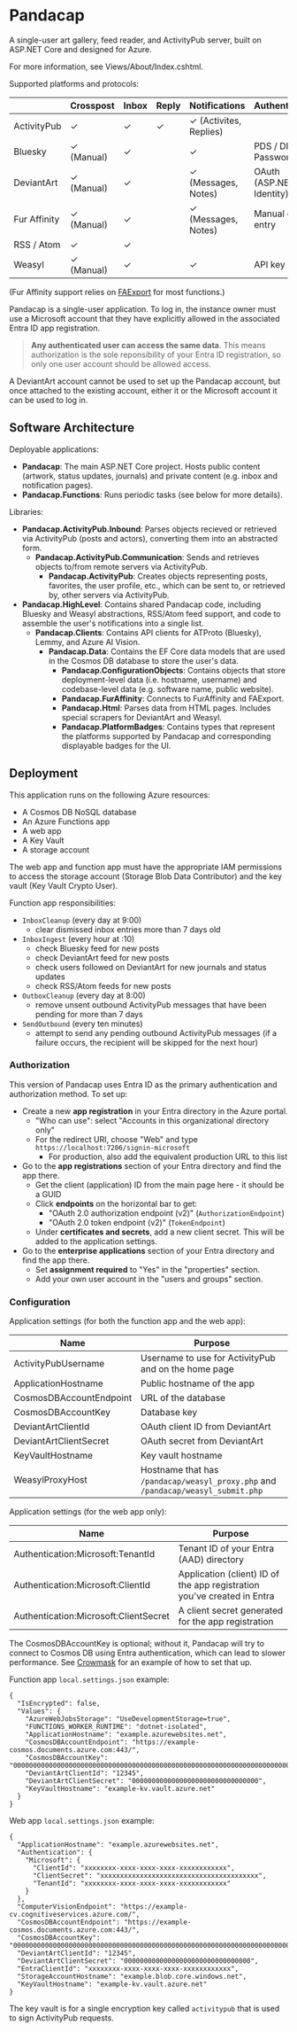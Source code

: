 # Pandacap

A single-user art gallery, feed reader, and ActivityPub server, built on ASP.NET Core and designed for Azure.

For more information, see Views/About/Index.cshtml.

Supported platforms and protocols:

|              | Crosspost  | Inbox | Reply | Notifications          | Authentication
| ------------ | ---------- | ----- | ----- | ---------------------- | ------------------------
| ActivityPub  | ✓          | ✓     | ✓     | ✓ (Activites, Replies) |
| Bluesky      | ✓ (Manual) | ✓     |       | ✓                      | PDS / DID / Password
| DeviantArt   | ✓ (Manual) | ✓     |       | ✓ (Messages, Notes)    | OAuth (ASP.NET Identity)
| Fur Affinity | ✓ (Manual) | ✓     |       | ✓ (Messages, Notes)    | Manual cookie entry
| RSS / Atom   | ✓          | ✓     |       |                        |
| Weasyl       | ✓ (Manual) | ✓     |       | ✓                      | API key

(Fur Affinity support relies on [FAExport](https://faexport.spangle.org.uk/) for most functions.)

Pandacap is a single-user application.
To log in, the instance owner must use a Microsoft account that they have explicitly allowed in the associated Entra ID app registration.

> **Any authenticated user can access the same data**.
> This means authorization is the sole reponsibility of your Entra ID registration, so only one user account should be allowed access.

A DeviantArt account cannot be used to set up the Pandacap account, but once attached to the existing account,
either it or the Microsoft account it can be used to log in.

## Software Architecture

Deployable applications:

* **Pandacap**: The main ASP.NET Core project. Hosts public content (artwork, status updates, journals) and private content (e.g. inbox and notification pages).
* **Pandacap.Functions**: Runs periodic tasks (see below for more details).

Libraries:

* **Pandacap.ActivityPub.Inbound**: Parses objects recieved or retrieved via ActivityPub (posts and actors), converting them into an abstracted form.
    * **Pandacap.ActivityPub.Communication**: Sends and retrieves objects to/from remote servers via ActivityPub.
        * **Pandacap.ActivityPub**: Creates objects representing posts, favorites, the user profile, etc., which can be sent to, or retrieved by, other servers via ActivityPub.
* **Pandacap.HighLevel**: Contains shared Pandacap code, including Bluesky and Weasyl abstractions, RSS/Atom feed support, and code to assemble the user's notifications into a single list.
    * **Pandacap.Clients**: Contains API clients for ATProto (Bluesky), Lemmy, and Azure AI Vision.
        * **Pandacap.Data**: Contains the EF Core data models that are used in the Cosmos DB database to store the user's data.
            * **Pandacap.ConfigurationObjects**: Contains objects that store deployment-level data (i.e. hostname, username) and codebase-level data (e.g. software name, public website).
            * **Pandacap.FurAffinity**: Connects to FurAffinity and FAExport.
            * **Pandacap.Html**: Parses data from HTML pages. Includes special scrapers for DeviantArt and Weasyl.
            * **Pandacap.PlatformBadges**: Contains types that represent the platforms supported by Pandacap and corresponding displayable badges for the UI.

## Deployment

This application runs on the following Azure resources:

* A Cosmos DB NoSQL database
* An Azure Functions app
* A web app
* A Key Vault
* A storage account

The web app and function app must have the appropriate IAM permissions to access the storage account (Storage Blob Data Contributor) and the key vault (Key Vault Crypto User).

Function app responsibilities:

* `InboxCleanup` (every day at 9:00)
    * clear dismissed inbox entries more than 7 days old
* `InboxIngest` (every hour at :10)
    * check Bluesky feed for new posts
    * check DeviantArt feed for new posts
    * check users followed on DeviantArt for new journals and status updates
    * check RSS/Atom feeds for new posts
* `OutboxCleanup` (every day at 8:00)
    * remove unsent outbound ActivityPub messages that have been pending for more than 7 days
* `SendOutbound` (every ten minutes)
    * attempt to send any pending outbound ActivityPub messages (if a failure occurs, the recipient will be skipped for the next hour)

### Authorization

This version of Pandacap uses Entra ID as the primary authentication and authorization method. To set up:

* Create a new **app registration** in your Entra directory in the Azure portal.
    * "Who can use": select "Accounts in this organizational directory only"
    * For the redirect URI, choose "Web" and type `https://localhost:7206/signin-microsoft`
        * For production, also add the equivalent production URL to this list
* Go to the **app registrations** section of your Entra directory and find the app there.
    * Get the client (application) ID from the main page here - it should be a GUID
    * Click **endpoints** on the horizontal bar to get:
        * "OAuth 2.0 authorization endpoint (v2)" (`AuthorizationEndpoint`)
        * "OAuth 2.0 token endpoint (v2)" (`TokenEndpoint`)
    * Under **certificates and secrets**, add a new client secret. This will be added to the application settings.
* Go to the **enterprise applications** section of your Entra directory and find the app there.
    * Set **assignment required** to "Yes" in the "properties" section.
    * Add your own user account in the "users and groups" section.

### Configuration

Application settings (for both the function app and the web app):

| Name                    | Purpose
| ----------------------- | -----------------------------------------------------
| ActivityPubUsername     | Username to use for ActivityPub and on the home page
| ApplicationHostname     | Public hostname of the app
| CosmosDBAccountEndpoint | URL of the database
| CosmosDBAccountKey      | Database key
| DeviantArtClientId      | OAuth client ID from DeviantArt
| DeviantArtClientSecret  | OAuth secret from DeviantArt
| KeyVaultHostname        | Key vault hostname
| WeasylProxyHost         | Hostname that has `/pandacap/weasyl_proxy.php` and `/pandacap/weasyl_submit.php`

Application settings (for the web app only):

| Name                                  | Purpose
| ------------------------------------- | -----------------------------------------------------------------------
| Authentication:Microsoft:TenantId     | Tenant ID of your Entra (AAD) directory
| Authentication:Microsoft:ClientId     | Application (client) ID of the app registration you've created in Entra
| Authentication:Microsoft:ClientSecret | A client secret generated for the app registration

The CosmosDBAccountKey is optional; without it, Pandacap will try to connect
to Cosmos DB using Entra authentication, which can lead to slower performance.
See [Crowmask](https://github.com/IsaacSchemm/Crowmask/) for an example of how
to set that up.

Function app `local.settings.json` example:

    {
      "IsEncrypted": false,
      "Values": {
        "AzureWebJobsStorage": "UseDevelopmentStorage=true",
        "FUNCTIONS_WORKER_RUNTIME": "dotnet-isolated",
        "ApplicationHostname": "example.azurewebsites.net",
        "CosmosDBAccountEndpoint": "https://example-cosmos.documents.azure.com:443/",
        "CosmosDBAccountKey": "00000000000000000000000000000000000000000000000000000000000000000000000000000000000000==",
        "DeviantArtClientId": "12345",
        "DeviantArtClientSecret": "00000000000000000000000000000000",
        "KeyVaultHostname": "example-kv.vault.azure.net"
      }
    }

Web app `local.settings.json` example:

    {
      "ApplicationHostname": "example.azurewebsites.net",
      "Authentication": {
        "Microsoft": {
          "ClientId": "xxxxxxxx-xxxx-xxxx-xxxx-xxxxxxxxxxxx",
          "ClientSecret": "xxxxxxxxxxxxxxxxxxxxxxxxxxxxxxxxxxxxxxxx",
          "TenantId": "xxxxxxxx-xxxx-xxxx-xxxx-xxxxxxxxxxxx"
        }
      },
      "ComputerVisionEndpoint": "https://example-cv.cognitiveservices.azure.com/",
      "CosmosDBAccountEndpoint": "https://example-cosmos.documents.azure.com:443/",
      "CosmosDBAccountKey": "00000000000000000000000000000000000000000000000000000000000000000000000000000000000000==",
      "DeviantArtClientId": "12345",
      "DeviantArtClientSecret": "00000000000000000000000000000000",
      "EntraClientId": "xxxxxxxx-xxxx-xxxx-xxxx-xxxxxxxxxxxx",
      "StorageAccountHostname": "example.blob.core.windows.net",
      "KeyVaultHostname": "example-kv.vault.azure.net"
    }

The key vault is for a single encryption key called `activitypub` that is used
to sign ActivityPub requests.
